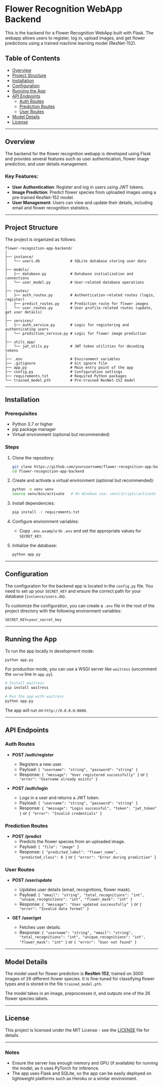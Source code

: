 # Flower Recognition WebApp Backend

This is the backend for a Flower Recognition WebApp built with Flask. The webapp allows users to register, log in, upload images, and get flower predictions using a trained machine learning model (ResNet-152).

## Table of Contents

- [Overview](#overview)
- [Project Structure](#project-structure)
- [Installation](#installation)
- [Configuration](#configuration)
- [Running the App](#running-the-app)
- [API Endpoints](#api-endpoints)
  - [Auth Routes](#auth-routes)
  - [Prediction Routes](#prediction-routes)
  - [User Routes](#user-routes)
- [Model Details](#model-details)
- [License](#license)

---

## Overview

The backend for the flower recognition webapp is developed using Flask and provides several features such as user authentication, flower image prediction, and user details management.

### Key Features:
- **User Authentication**: Register and log in users using JWT tokens.
- **Image Prediction**: Predict flower species from uploaded images using a pre-trained ResNet-152 model.
- **User Management**: Users can view and update their details, including email and flower recognition statistics.

---

## Project Structure

The project is organized as follows:

```
flower-recognition-app-backend/
│
├── instance/
│   └── users.db              # SQLite database storing user data
│
├── models/
│   ├── database.py           # Database initialization and connections
│   └── user_model.py         # User-related database operations
│
├── routes/
│   ├── auth_routes.py        # Authentication-related routes (login, register)
│   ├── predict_routes.py     # Prediction route for flower images
│   └── user_routes.py        # User profile-related routes (update, get user details)
│
├── services/
│   ├── auth_service.py       # Logic for registering and authenticating users
│   └── prediction_service.py # Logic for flower image prediction
│
├── utils_app/
│   └── jwt_utils.py          # JWT token utilities for decoding tokens
│
├── .env                      # Environment variables
├── .gitignore                # Git ignore file
├── app.py                    # Main entry point of the app
├── config.py                 # Configuration settings
├── requirements.txt          # Required Python packages
└── trained_model.pth         # Pre-trained ResNet-152 model
```

---

## Installation

### Prerequisites

- Python 3.7 or higher
- pip package manager
- Virtual environment (optional but recommended)

### Steps

1. Clone the repository:
   ```bash
   git clone https://github.com/yourusername/flower-recognition-app-backend.git
   cd flower-recognition-app-backend
   ```

2. Create and activate a virtual environment (optional but recommended):
   ```bash
   python -m venv venv
   source venv/bin/activate   # On Windows use: venv\Scripts\activate
   ```

3. Install dependencies:
   ```bash
   pip install -r requirements.txt
   ```

4. Configure environment variables:
   - Copy `.env.example` to `.env` and set the appropriate values for `SECRET_KEY`.

5. Initialize the database:
   ```bash
   python app.py
   ```

---

## Configuration

The configuration for the backend app is located in the `config.py` file. You need to set up your `SECRET_KEY` and ensure the correct path for your database (`instance/users.db`).

To customize the configuration, you can create a `.env` file in the root of the project directory with the following environment variables:

```env
SECRET_KEY=your_secret_key
```

---

## Running the App

To run the app locally in development mode:

```bash
python app.py
```

For production mode, you can use a WSGI server like `waitress` (uncomment the `serve` line in `app.py`).

```bash
# Install waitress
pip install waitress

# Run the app with waitress
python app.py
```

The app will run on `http://0.0.0.0:8080`.

---

## API Endpoints

### Auth Routes

- **POST /auth/register**
  - Registers a new user.
  - Payload: `{ "username": "string", "password": "string" }`
  - Response: `{ "message": "User registered successfully" }` or `{ "error": "Username already exists" }`

- **POST /auth/login**
  - Logs in a user and returns a JWT token.
  - Payload: `{ "username": "string", "password": "string" }`
  - Response: `{ "message": "Login successful", "token": "jwt_token" }` or `{ "error": "Invalid credentials" }`

### Prediction Routes

- **POST /predict**
  - Predicts the flower species from an uploaded image.
  - Payload: `{ "file": "image" }`
  - Response: `{ "predicted_label": "flower_name", "predicted_class": 0 }` or `{ "error": "Error during prediction" }`

### User Routes

- **POST /user/update**
  - Updates user details (email, recognitions, flower mask).
  - Payload: `{ "email": "string", "total_recognitions": "int", "unique_recognitions": "int", "flower_mask": "int" }`
  - Response: `{ "message": "User updated successfully" }` or `{ "error": "Invalid data format" }`

- **GET /user/get**
  - Fetches user details.
  - Response: `{ "username": "string", "email": "string", "total_recognitions": "int", "unique_recognitions": "int", "flower_mask": "int" }` or `{ "error": "User not found" }`

---

## Model Details

The model used for flower prediction is **ResNet-152**, trained on 3000 images of 26 different flower species. It is fine-tuned for classifying flower types and is stored in the file `trained_model.pth`.

The model takes in an image, preprocesses it, and outputs one of the 26 flower species labels.

---

## License

This project is licensed under the MIT License - see the [LICENSE](LICENSE) file for details.

---

### Notes

- Ensure the server has enough memory and GPU (if available) for running the model, as it uses PyTorch for inference.
- The app uses Flask and SQLite, so the app can be easily deployed on lightweight platforms such as Heroku or a similar environment.



